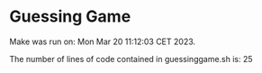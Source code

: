 # Guessing Game
Make was run on: Mon Mar 20 11:12:03 CET 2023.

The number of lines of code contained in guessinggame.sh is: 25

